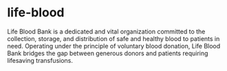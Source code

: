 # life-blood
Life Blood Bank is a dedicated and vital organization committed to the collection, storage, and distribution of safe and healthy blood to patients in need. Operating under the principle of voluntary blood donation, Life Blood Bank bridges the gap between generous donors and patients requiring lifesaving transfusions.
